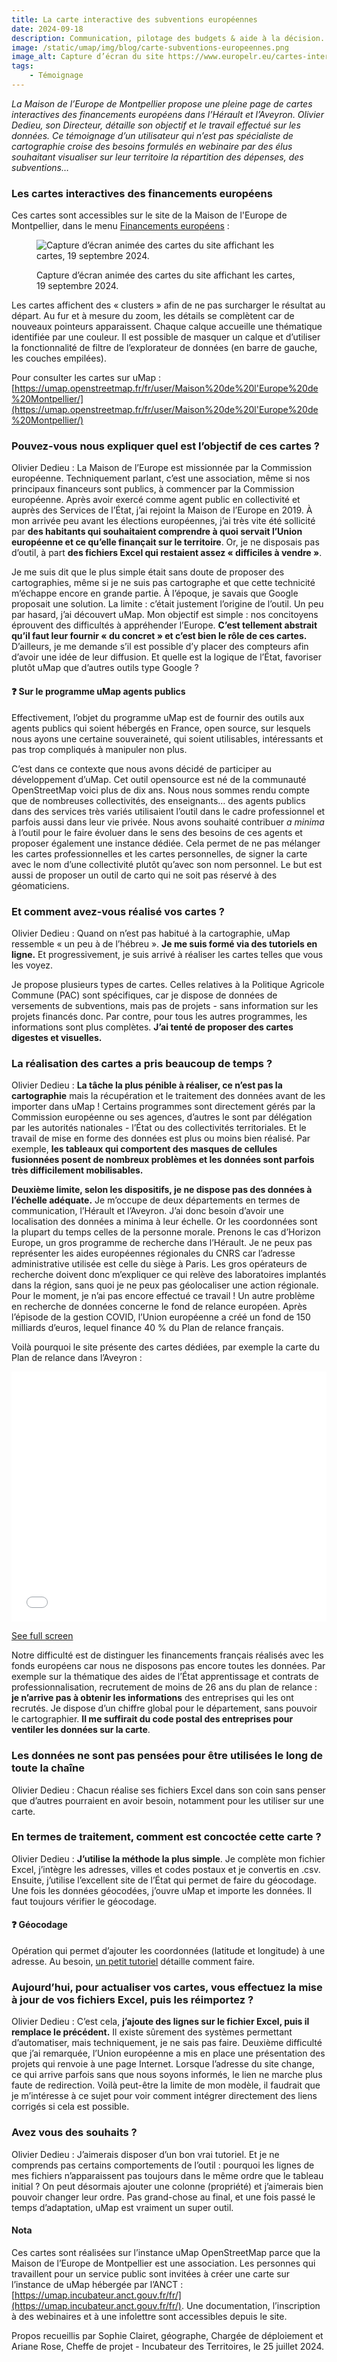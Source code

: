```yaml
---
title: La carte interactive des subventions européennes
date: 2024-09-18
description: Communication, pilotage des budgets & aide à la décision.
image: /static/umap/img/blog/carte-subventions-europeennes.png
image_alt: Capture d’écran du site https://www.europelr.eu/cartes-interactives-des-financement
tags:
    - Témoignage
---
```



*La Maison de l’Europe de Montpellier propose une pleine page de cartes interactives des financements européens dans l’Hérault et l’Aveyron. Olivier Dedieu, son Directeur, détaille son objectif et le travail effectué sur les données. Ce témoignage d’un utilisateur qui n’est pas spécialiste de cartographie croise des besoins formulés en webinaire par des élus souhaitant visualiser sur leur territoire la répartition des dépenses, des subventions…*



### Les cartes interactives des financements européens

Ces cartes sont accessibles sur le site de la Maison de l'Europe de Montpellier, dans le menu [Financements européens](https://www.europelr.eu/cartes-interactives-des-financement) :

<figure>
<img src="/static/umap/img/blog/carte-subventions-europeennes.gif" class="fr-responsive-img" alt="Capture d’écran animée des cartes du site affichant les cartes, 19 septembre 2024.">
<figcaption>

Capture d’écran animée des cartes du site affichant les cartes, 19 septembre 2024.

</figcaption>
</figure>

Les cartes affichent des « clusters » afin de ne pas surcharger le résultat au départ. Au fur et à mesure du zoom, les détails se complètent car de nouveaux pointeurs apparaissent. Chaque calque accueille une thématique identifiée par une couleur. Il est possible de masquer un calque et d’utiliser la fonctionnalité de filtre de l’explorateur de données (en barre de gauche, les couches empilées).

Pour consulter les cartes sur uMap : [https://umap.openstreetmap.fr/fr/user/Maison%20de%20l'Europe%20de%20Montpellier/](https://umap.openstreetmap.fr/fr/user/Maison%20de%20l'Europe%20de%20Montpellier/)

### Pouvez-vous nous expliquer quel est l’objectif de ces cartes ?

Olivier Dedieu : La Maison de l’Europe est missionnée par la Commission européenne. Techniquement parlant, c’est une association, même si nos principaux financeurs sont publics, à commencer par la Commission européenne. Après avoir exercé comme agent public en collectivité et auprès des Services de l’État, j’ai rejoint la Maison de l’Europe en 2019. À mon arrivée peu avant les élections européennes, j’ai très vite été sollicité par **des habitants qui souhaitaient comprendre à quoi servait l’Union européenne et ce qu’elle finançait sur le territoire**. Or, je ne disposais pas d’outil, à part **des fichiers Excel qui restaient assez « difficiles à vendre »**.

Je me suis dit que le plus simple était sans doute de proposer des cartographies, même si je ne suis pas cartographe et que cette technicité m’échappe encore en grande partie. À l’époque, je savais que Google proposait une solution. La limite : c’était justement l’origine de l’outil. Un peu par hasard, j’ai découvert uMap.
Mon objectif est simple : nos concitoyens éprouvent des difficultés à appréhender l’Europe. **C’est tellement abstrait qu’il faut leur fournir « du concret » et c’est bien le rôle de ces cartes.** D’ailleurs, je me demande s’il est possible d’y placer des compteurs afin d’avoir une idée de leur diffusion. Et quelle est la logique de l’État, favoriser plutôt uMap que d’autres outils type Google ?

<div class="fr-alert fr-alert--info">
<h4 class="fr-alert__title">❓ Sur le programme uMap agents publics</h4>

Effectivement, l’objet du programme uMap est de fournir des outils aux agents publics qui soient hébergés en France, open source, sur lesquels nous ayons une certaine souveraineté, qui soient utilisables, intéressants et pas trop compliqués à manipuler non plus.

C’est dans ce contexte que nous avons décidé de participer au développement d’uMap. Cet outil opensource est né de la communauté OpenStreetMap voici plus de dix ans. Nous nous sommes rendu compte que de nombreuses collectivités, des enseignants… des agents publics dans des services très variés utilisaient l’outil dans le cadre professionnel et parfois aussi dans leur vie privée. Nous avons souhaité contribuer *a minima* à l’outil pour le faire évoluer dans le sens des besoins de ces agents et proposer également une instance dédiée. Cela permet de ne pas mélanger les cartes professionnelles et les cartes personnelles, de signer la carte avec le nom d’une collectivité plutôt qu’avec son nom personnel. Le but est aussi de proposer un outil de carto qui ne soit pas réservé à des géomaticiens.

</div>

### Et comment avez-vous réalisé vos cartes ?

Olivier Dedieu : Quand on n’est pas habitué à la cartographie, uMap ressemble « un peu à de l’hébreu ». **Je me suis formé via des tutoriels en ligne.** Et progressivement, je suis arrivé à réaliser les cartes telles que vous les voyez.

Je propose plusieurs types de cartes. Celles relatives à la Politique Agricole Commune (PAC) sont spécifiques, car je dispose de données de versements de subventions, mais pas de projets - sans information sur les projets financés donc. Par contre, pour tous les autres programmes, les informations sont plus complètes. **J’ai tenté de proposer des cartes digestes et visuelles.**

### La réalisation des cartes a pris beaucoup de temps ?

Olivier Dedieu : **La tâche la plus pénible à réaliser, ce n’est pas la cartographie** mais la récupération et le traitement des données avant de les importer dans uMap ! Certains programmes sont directement gérés par la Commission européenne ou ses agences, d’autres le sont par délégation par les autorités nationales - l’État ou des collectivités territoriales. Et le travail de mise en forme des données est plus ou moins bien réalisé. Par exemple, **les tableaux qui comportent des masques de cellules fusionnées posent de nombreux problèmes et les données sont parfois très difficilement mobilisables.**

**Deuxième limite, selon les dispositifs, je ne dispose pas des données à l’échelle adéquate.** Je m’occupe de deux départements en termes de communication, l’Hérault et l’Aveyron. J’ai donc besoin d’avoir une localisation des données a minima à leur échelle. Or les coordonnées sont la plupart du temps celles de la personne morale. Prenons le cas d’Horizon Europe, un gros programme de recherche dans l’Hérault. Je ne peux pas représenter les aides européennes régionales du CNRS car l’adresse administrative utilisée est celle du siège à Paris. Les gros opérateurs de recherche doivent donc m’expliquer ce qui relève des laboratoires implantés dans la région, sans quoi je ne peux pas géolocaliser une action régionale. Pour le moment, je n’ai pas encore effectué ce travail !
Un autre problème en recherche de données concerne le fond de relance européen. Après l’épisode de la gestion COVID, l’Union européenne a créé un fond de 150 milliards d’euros, lequel finance 40 % du Plan de relance français.

Voilà pourquoi le site présente des cartes dédiées, par exemple la carte du Plan de relance dans l’Aveyron :

<iframe width="100%" height="400px" frameborder="0" allowfullscreen allow="geolocation" src="//umap.openstreetmap.fr/en/map/le-plan-de-relance-europeen-dans-laveyron_953548?scaleControl=false&miniMap=false&scrollWheelZoom=false&zoomControl=true&editMode=disabled&moreControl=true&searchControl=null&tilelayersControl=null&embedControl=null&datalayersControl=true&onLoadPanel=caption&captionBar=false&captionMenus=true"></iframe><p><a href="//umap.openstreetmap.fr/en/map/le-plan-de-relance-europeen-dans-laveyron_953548?scaleControl=false&miniMap=false&scrollWheelZoom=true&zoomControl=true&editMode=disabled&moreControl=true&searchControl=null&tilelayersControl=null&embedControl=null&datalayersControl=true&onLoadPanel=caption&captionBar=false&captionMenus=true">See full screen</a></p>

Notre difficulté est de distinguer les financements français réalisés avec les fonds européens car nous ne disposons pas encore toutes les données. Par exemple sur la thématique des aides de l’État apprentissage et contrats de professionnalisation, recrutement de moins de 26 ans du plan de relance : **je n’arrive pas à obtenir les informations** des entreprises qui les ont recrutés. Je dispose d’un chiffre global pour le département, sans pouvoir le cartographier. **Il me suffirait du code postal des entreprises pour ventiler les données sur la carte**.

### Les données ne sont pas pensées pour être utilisées le long de toute la chaîne

Olivier Dedieu : Chacun réalise ses fichiers Excel dans son coin sans penser que d’autres pourraient en avoir besoin, notamment pour les utiliser sur une carte.

### En termes de traitement, comment est concoctée cette carte ?

Olivier Dedieu : **J’utilise la méthode la plus simple**. Je complète mon fichier Excel, j’intègre les adresses, villes et codes postaux et je convertis en .csv. Ensuite, j’utilise l’excellent site de l’État qui permet de faire du géocodage.
Une fois les données géocodées, j’ouvre uMap et importe les données. Il faut toujours vérifier le géocodage.

<div class="fr-alert fr-alert--info">
<h4 class="fr-alert__title">❓ Géocodage</h4>

Opération qui permet d’ajouter les coordonnées (latitude et longitude) à une adresse. Au besoin, [un petit tutoriel](https://uma-zammad.anct.cloud-ed.fr/help/fr-fr/6-tutoriels/8-ajouter-leur-geolocalisation-aux-adresses-geocodage) détaille comment faire.

</div>

### Aujourd’hui, pour actualiser vos cartes, vous effectuez la mise à jour de vos fichiers Excel, puis les réimportez ?

Olivier Dedieu : C’est cela, **j’ajoute des lignes sur le fichier Excel, puis il remplace le précédent.** Il existe sûrement des systèmes permettant d’automatiser, mais techniquement, je ne sais pas faire. Deuxième difficulté que j’ai remarquée, l’Union européenne a mis en place une présentation des projets qui renvoie à une page Internet. Lorsque l’adresse du site change, ce qui arrive parfois sans que nous soyons informés, le lien ne marche plus faute de redirection. Voilà peut-être la limite de mon modèle, il faudrait que je m’intéresse à ce sujet pour voir comment intégrer directement des liens corrigés si cela est possible.

### Avez vous des souhaits ?

Olivier Dedieu : J’aimerais disposer d’un bon vrai tutoriel. Et je ne comprends pas certains comportements de l’outil : pourquoi les lignes de mes fichiers n’apparaissent pas toujours dans le même ordre que le tableau initial ? On peut désormais ajouter une colonne (propriété) et j’aimerais bien pouvoir changer leur ordre. Pas grand-chose au final, et une fois passé le temps d’adaptation, uMap est vraiment un super outil.

<div class="fr-alert fr-alert--info">
<h4 class="fr-alert__title">Nota</h4>


Ces cartes sont réalisées sur l’instance uMap OpenStreetMap parce que la Maison de l’Europe de Montpellier est une association. Les personnes qui travaillent pour un service public sont invitées à créer une carte sur l’instance de uMap hébergée par l’ANCT : [https://umap.incubateur.anct.gouv.fr/fr/](https://umap.incubateur.anct.gouv.fr/fr/). Une documentation, l’inscription à des webinaires et à une infolettre sont accessibles depuis le site.

</div>

<div class="fr-alert fr-alert--info">

Propos recueillis par Sophie Clairet, géographe, Chargée de déploiement et Ariane Rose, Cheffe de projet - Incubateur des Territoires, le 25 juillet 2024.

</div>

